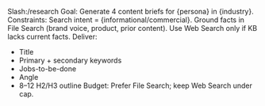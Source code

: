 Slash:/research
Goal: Generate 4 content briefs for {persona} in {industry}.
Constraints: Search intent = {informational/commercial}. Ground facts in File Search (brand voice, product, prior content). Use Web Search only if KB lacks current facts.
Deliver:
- Title
- Primary + secondary keywords
- Jobs-to-be-done
- Angle
- 8–12 H2/H3 outline
Budget: Prefer File Search; keep Web Search under cap.

